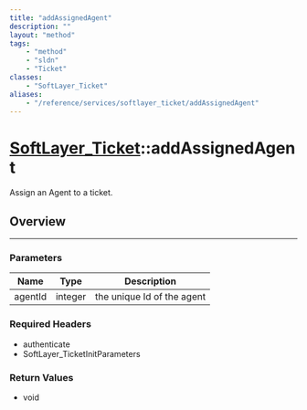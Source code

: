 ```yaml
---
title: "addAssignedAgent"
description: ""
layout: "method"
tags:
    - "method"
    - "sldn"
    - "Ticket"
classes:
    - "SoftLayer_Ticket"
aliases:
    - "/reference/services/softlayer_ticket/addAssignedAgent"
---
```

# [SoftLayer_Ticket](/reference/services/SoftLayer_Ticket)::addAssignedAgent


Assign an Agent to a ticket.


## Overview 




-----

### Parameters 
|Name | Type | Description |
| --- | --- | --- |
|agentId| integer| the unique Id of the agent|


### Required Headers
* authenticate
* SoftLayer_TicketInitParameters


### Return Values
* void




